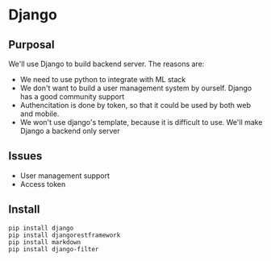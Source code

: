 # Django

## Purposal
We'll use Django to build backend server. The reasons are:
- We need to use python to integrate with ML stack
- We don't want to build a user management system by ourself. Django has a good community support
- Authencitation is done by token, so that it could be used by both web and mobile.
- We won't use django's template, because it is difficult to use. We'll make Django a backend only server

## Issues
- User management support
- Access token


## Install

    pip install django
    pip install djangorestframework
    pip install markdown
    pip install django-filter